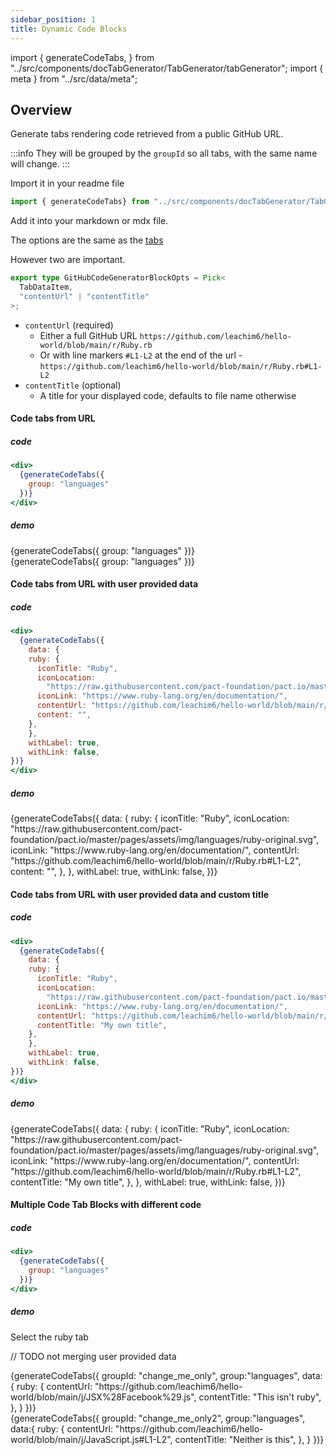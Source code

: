 ```yaml
---
sidebar_position: 1
title: Dynamic Code Blocks
---
```


import {
generateCodeTabs,
} from "../src/components/docTabGenerator/TabGenerator/tabGenerator";
import { meta } from "../src/data/meta";


## Overview

Generate tabs rendering code retrieved from a public GitHub URL.


:::info
They will be grouped by the `groupId` so all tabs, with the same name will change.
:::


Import it in your readme file

```typescript
import { generateCodeTabs} from "../src/components/docTabGenerator/TabGenerator/tabGenerator";
```

Add it into your markdown or mdx file.

The options are the same as the [tabs](/docs/tabs)

However two are important.

```typescript
export type GitHubCodeGeneratorBlockOpts = Pick<
  TabDataItem,
  "contentUrl" | "contentTitle"
>;
```

- `contentUrl` (required)
  - Either a full GitHub URL `https://github.com/leachim6/hello-world/blob/main/r/Ruby.rb`
  - Or with line markers `#L1-L2` at the end of the url - `https://github.com/leachim6/hello-world/blob/main/r/Ruby.rb#L1-L2`
- `contentTitle` (optional)
  - A title for your displayed code, defaults to file name otherwise

#### Code tabs from URL

##### code

```jsx
<div>
  {generateCodeTabs({
    group: "languages"
  })}
</div>
```

##### demo

<div>
  {generateCodeTabs({
    group: "languages"
  })}
</div>

<div>
  {generateCodeTabs({
    group: "languages"
  })}
</div>


#### Code tabs from URL with user provided data

##### code

```jsx
<div>
  {generateCodeTabs({
    data: {
    ruby: {
      iconTitle: "Ruby",
      iconLocation:
        "https://raw.githubusercontent.com/pact-foundation/pact.io/master/pages/assets/img/languages/ruby-original.svg",
      iconLink: "https://www.ruby-lang.org/en/documentation/",
      contentUrl: "https://github.com/leachim6/hello-world/blob/main/r/Ruby.rb#L1-L2",
      content: "",
    },
    },
    withLabel: true,
    withLink: false,
})}
</div>
```

##### demo

<div>
  {generateCodeTabs({
    data: {
    ruby: {
      iconTitle: "Ruby",
      iconLocation:
        "https://raw.githubusercontent.com/pact-foundation/pact.io/master/pages/assets/img/languages/ruby-original.svg",
      iconLink: "https://www.ruby-lang.org/en/documentation/",
      contentUrl: "https://github.com/leachim6/hello-world/blob/main/r/Ruby.rb#L1-L2",
      content: "",
    },
    },
    withLabel: true,
    withLink: false,
})}
</div>

#### Code tabs from URL with user provided data and custom title

##### code

```jsx
<div>
  {generateCodeTabs({
    data: {
    ruby: {
      iconTitle: "Ruby",
      iconLocation:
        "https://raw.githubusercontent.com/pact-foundation/pact.io/master/pages/assets/img/languages/ruby-original.svg",
      iconLink: "https://www.ruby-lang.org/en/documentation/",
      contentUrl: "https://github.com/leachim6/hello-world/blob/main/r/Ruby.rb#L1-L2",
      contentTitle: "My own title",
    },
    },
    withLabel: true,
    withLink: false,
})}
</div>
```

##### demo

<div>
  {generateCodeTabs({
    data: {
    ruby: {
      iconTitle: "Ruby",
      iconLocation:
        "https://raw.githubusercontent.com/pact-foundation/pact.io/master/pages/assets/img/languages/ruby-original.svg",
      iconLink: "https://www.ruby-lang.org/en/documentation/",
      contentUrl: "https://github.com/leachim6/hello-world/blob/main/r/Ruby.rb#L1-L2",
      contentTitle: "My own title",
    },
    },
    withLabel: true,
    withLink: false,
})}
</div>


#### Multiple Code Tab Blocks with different code

##### code

```jsx
<div>
  {generateCodeTabs({
    group: "languages"
  })}
</div>
```

##### demo

Select the ruby tab

// TODO not merging user provided data

<div>
  {generateCodeTabs({
    groupId: "change_me_only",
    group:"languages",
    data:{
    ruby: {
      contentUrl: "https://github.com/leachim6/hello-world/blob/main/j/JSX%28Facebook%29.js",
      contentTitle: "This isn't ruby",
    },
    }
  })}
</div>

<div>
  {generateCodeTabs({
    groupId: "change_me_only2",
    group:"languages",
    data:{
    ruby: {
      contentUrl: "https://github.com/leachim6/hello-world/blob/main/j/JavaScript.js#L1-L2",
      contentTitle: "Neither is this",
    },
    }
  })}
</div>